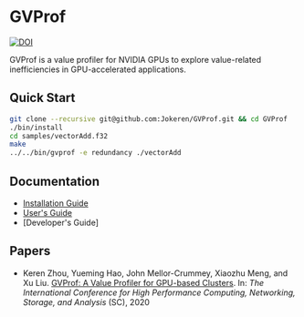 # GVProf

[![DOI](https://zenodo.org/badge/194196140.svg)](https://zenodo.org/badge/latestdoi/194196140)

GVProf is a value profiler for NVIDIA GPUs to explore value-related inefficiencies in GPU-accelerated applications.

## Quick Start

```bash
git clone --recursive git@github.com:Jokeren/GVProf.git && cd GVProf
./bin/install
cd samples/vectorAdd.f32
make
../../bin/gvprof -e redundancy ./vectorAdd
```

## Documentation

- [Installation Guide](https://github.com/Jokeren/GVProf/blob/master/INSTALL.md)
- [User's Guide](https://github.com/Jokeren/GVProf/blob/master/MANUAL.md)
- [Developer's Guide]

## Papers

- Keren Zhou, Yueming Hao, John Mellor-Crummey, Xiaozhu Meng, and Xu Liu. [GVProf: A Value Profiler for GPU-based Clusters](https://sc20.supercomputing.org/presentation/?sess=sess164&id=pap359#038;id=pap359). In: *The International Conference for High Performance Computing, Networking, Storage, and Analysis* (SC), 2020
